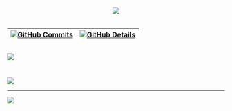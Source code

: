   <div align="center" >
<a href="https://skillicons.dev"   >
  <img src="https://skillicons.dev/icons?i=git,vscode,javascript,typescript,css,html,react,tailwind,nodejs,github,bootstrap,discord,linkedin,instagram" />
</a>
  <br/>
  <br/>

  </div>

 
| [![GitHub Commits](http://github-profile-summary-cards.vercel.app/api/cards/productive-time?username=euaday&theme=dracula&utcOffset=-3)](https://github.com/vn7n24fzkq/github-profile-summary-cards) | [![GitHub Details](http://github-profile-summary-cards.vercel.app/api/cards/profile-details?username=euaday&theme=dracula)](https://github.com/vn7n24fzkq/github-profile-summary-cards) |  
 | ----------- | ----------- |
  
 ## 
![](https://github-profile-trophy.vercel.app/?username=euaday&theme=discord&no-frame=false&no-bg=true&margin-w=4)

# 
![](https://github-readme-stats.vercel.app/api/top-langs/?username=euaday&theme=dracula&hide_border=false&include_all_commits=false&count_private=true&layout=compact)



---
[![](https://visitcount.itsvg.in/api?id=euaday&icon=0&color=1)](https://visitcount.itsvg.in)

<!-- Proudly created with GPRM ( https://gprm.itsvg.in ) -->




 
  
  

  



